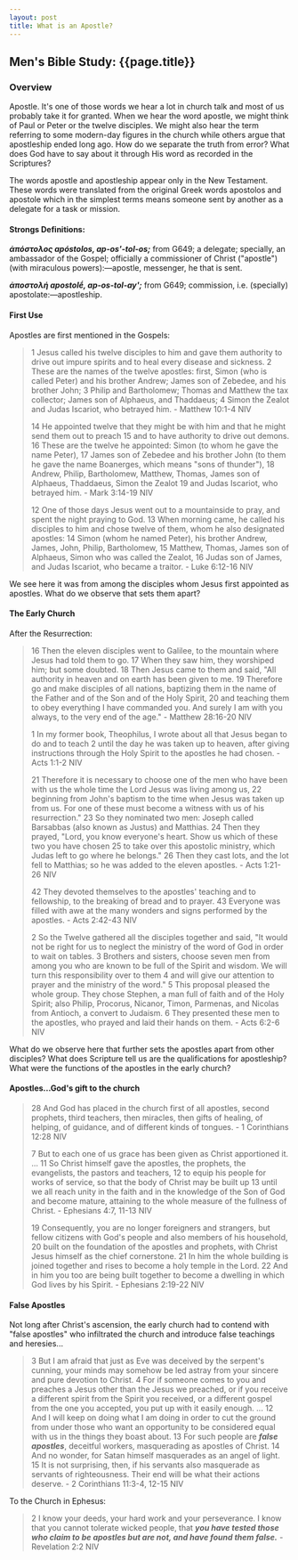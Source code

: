 ```yaml
---
layout: post
title: What is an Apostle?
---
```

## Men's Bible Study: {{page.title}}

### Overview
Apostle. It's one of those words we hear a lot in church talk and most of us probably take it for granted. When we hear 
the word apostle, we might think of Paul or Peter or the twelve disciples. We might also hear the term referring to
some modern-day figures in the church while others argue that apostleship ended long ago. How do we separate the truth 
from error? What does God have to say about it through His word as recorded in the Scriptures?

The words apostle and apostleship appear only in the New Testament. These words were translated from the original Greek
words apostolos and apostole which in the simplest terms means someone sent by another as a delegate for a task or mission.

#### Strongs Definitions:
_**ἀπόστολος apóstolos, ap-os'-tol-os;**_ from G649; a delegate; specially, an ambassador of the Gospel; officially a commissioner of Christ ("apostle") (with miraculous powers):—apostle, messenger, he that is sent.

**_ἀποστολή apostolḗ, ap-os-tol-ay';_** from G649; commission, i.e. (specially) apostolate:—apostleship.

#### First Use
Apostles are first mentioned in the Gospels:
> 1 Jesus called his twelve disciples to him and gave them authority to drive out impure spirits and to heal every disease and sickness. 2 These are the names of the twelve apostles: first, Simon (who is called Peter) and his brother Andrew; James son of Zebedee, and his brother John; 3 Philip and Bartholomew; Thomas and Matthew the tax collector; James son of Alphaeus, and Thaddaeus; 4 Simon the Zealot and Judas Iscariot, who betrayed him. - Matthew 10:1-4 NIV
> 
> 14 He appointed twelve that they might be with him and that he might send them out to preach 15 and to have authority to drive out demons. 16 These are the twelve he appointed: Simon (to whom he gave the name Peter), 17 James son of Zebedee and his brother John (to them he gave the name Boanerges, which means "sons of thunder"), 18 Andrew, Philip, Bartholomew, Matthew, Thomas, James son of Alphaeus, Thaddaeus, Simon the Zealot 19 and Judas Iscariot, who betrayed him. - Mark 3:14-19 NIV
> 
> 12 One of those days Jesus went out to a mountainside to pray, and spent the night praying to God. 13 When morning came, he called his disciples to him and chose twelve of them, whom he also designated apostles: 14 Simon (whom he named Peter), his brother Andrew, James, John, Philip, Bartholomew, 15 Matthew, Thomas, James son of Alphaeus, Simon who was called the Zealot, 16 Judas son of James, and Judas Iscariot, who became a traitor. - Luke 6:12-16 NIV

We see here it was from among the disciples whom Jesus first appointed as apostles. What do we observe that 
sets them apart?

#### The Early Church
After the Resurrection:
> 16 Then the eleven disciples went to Galilee, to the mountain where Jesus had told them to go. 17 When they saw him, they worshiped him; but some doubted. 18 Then Jesus came to them and said, "All authority in heaven and on earth has been given to me. 19 Therefore go and make disciples of all nations, baptizing them in the name of the Father and of the Son and of the Holy Spirit, 20 and teaching them to obey everything I have commanded you. And surely I am with you always, to the very end of the age." - Matthew 28:16-20 NIV
> 
> 1 In my former book, Theophilus, I wrote about all that Jesus began to do and to teach 2 until the day he was taken up to heaven, after giving instructions through the Holy Spirit to the apostles he had chosen. - Acts 1:1-2 NIV
>
> 21 Therefore it is necessary to choose one of the men who have been with us the whole time the Lord Jesus was living among us, 22 beginning from John's baptism to the time when Jesus was taken up from us. For one of these must become a witness with us of his resurrection." 23 So they nominated two men: Joseph called Barsabbas (also known as Justus) and Matthias. 24 Then they prayed, "Lord, you know everyone's heart. Show us which of these two you have chosen 25 to take over this apostolic ministry, which Judas left to go where he belongs." 26 Then they cast lots, and the lot fell to Matthias; so he was added to the eleven apostles. - Acts 1:21-26 NIV
> 
> 42 They devoted themselves to the apostles' teaching and to fellowship, to the breaking of bread and to prayer. 43 Everyone was filled with awe at the many wonders and signs performed by the apostles. - Acts 2:42-43 NIV
>
> 2 So the Twelve gathered all the disciples together and said, "It would not be right for us to neglect the ministry of the word of God in order to wait on tables. 3 Brothers and sisters, choose seven men from among you who are known to be full of the Spirit and wisdom. We will turn this responsibility over to them 4 and will give our attention to prayer and the ministry of the word." 5 This proposal pleased the whole group. They chose Stephen, a man full of faith and of the Holy Spirit; also Philip, Procorus, Nicanor, Timon, Parmenas, and Nicolas from Antioch, a convert to Judaism. 6 They presented these men to the apostles, who prayed and laid their hands on them. - Acts 6:2-6 NIV

What do we observe here that further sets the apostles apart from other disciples? What does Scripture tell us are
the qualifications for apostleship? What were the functions of the apostles in the early church?

#### Apostles...God's gift to the church
> 28 And God has placed in the church first of all apostles, second prophets, third teachers, then miracles, then gifts of healing, of helping, of guidance, and of different kinds of tongues. - 1 Corinthians 12:28 NIV
>
> 7 But to each one of us grace has been given as Christ apportioned it. ... 11 So Christ himself gave the apostles, the prophets, the evangelists, the pastors and teachers, 12 to equip his people for works of service, so that the body of Christ may be built up 13 until we all reach unity in the faith and in the knowledge of the Son of God and become mature, attaining to the whole measure of the fullness of Christ. - Ephesians 4:7, 11-13 NIV
>
> 19 Consequently, you are no longer foreigners and strangers, but fellow citizens with God's people and also members of his household, 20 built on the foundation of the apostles and prophets, with Christ Jesus himself as the chief cornerstone. 21 In him the whole building is joined together and rises to become a holy temple in the Lord. 22 And in him you too are being built together to become a dwelling in which God lives by his Spirit. - Ephesians 2:19-22 NIV

#### False Apostles 
Not long after Christ's ascension, the early church had to contend with "false apostles" who infiltrated the church and
introduce false teachings and heresies...

> 3 But I am afraid that just as Eve was deceived by the serpent's cunning, your minds may somehow be led astray from your sincere and pure devotion to Christ. 4 For if someone comes to you and preaches a Jesus other than the Jesus we preached, or if you receive a different spirit from the Spirit you received, or a different gospel from the one you accepted, you put up with it easily enough. ... 12 And I will keep on doing what I am doing in order to cut the ground from under those who want an opportunity to be considered equal with us in the things they boast about. 13 For such people are ***false apostles***, deceitful workers, masquerading as apostles of Christ. 14 And no wonder, for Satan himself masquerades as an angel of light. 15 It is not surprising, then, if his servants also masquerade as servants of righteousness. Their end will be what their actions deserve. - 2 Corinthians 11:3-4, 12-15 NIV

To the Church in Ephesus:
> 2 I know your deeds, your hard work and your perseverance. I know that you cannot tolerate wicked people, that ***you have tested those who claim to be apostles but are not, and have found them false.*** - Revelation 2:2 NIV


